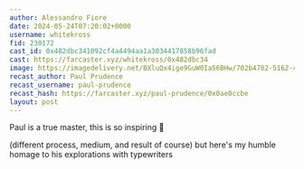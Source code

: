 ```yaml
---
author: Alessandro Fiore
date: 2024-05-24T07:20:02+0000
username: whitekross
fid: 230172
cast_id: 0x482dbc341092cf4a4494aa1a3034417858b96fad
cast: https://farcaster.xyz/whitekross/0x482dbc34
image: https://imagedelivery.net/BXluQx4ige9GuW0Ia56BHw/702b4782-5162-4d10-239d-28b4c1e38d00/original
recast_author: Paul Prudence
recast_username: paul-prudence
recast_hash: https://farcaster.xyz/paul-prudence/0x0ae0ccbe
layout: post
---
```


Paul is a true master, this is so inspiring 🖤

(different process, medium, and result of course) but here's my humble homage to his explorations with typewriters

<img src='https://imagedelivery.net/BXluQx4ige9GuW0Ia56BHw/702b4782-5162-4d10-239d-28b4c1e38d00/original' alt='' referrerpolicy='no-referrer'/>
